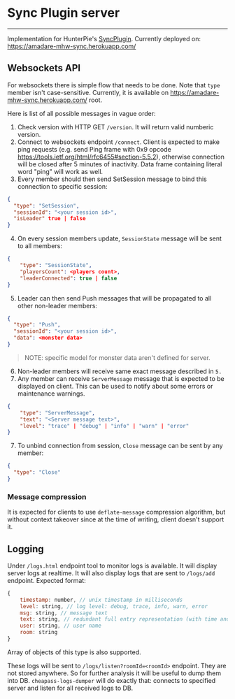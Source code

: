# Sync Plugin server
---

Implementation for HunterPie's [SyncPlugin](https://github.com/amadare42/HunterPie.SyncPlugin).
Currently deployed on: https://amadare-mhw-sync.herokuapp.com/

## Websockets API

For websockets there is simple flow that needs to be done. Note that `type` member isn't case-sensitive. Currently, it is available on https://amadare-mhw-sync.herokuapp.com/ root.

Here is list of all possible messages in vague order:

1. Check version with HTTP GET `/version`. It will return valid numberic version.
2. Connect to websockets endpoint `/connect`. Client is expected to make ping requests (e.g. send Ping frame with 0x9 opcode https://tools.ietf.org/html/rfc6455#section-5.5.2), otherwise connection will be closed after 5 minutes of inactivity. Data frame containing literal word "ping" will work as well.
3. Every member should then send SetSession message to bind this connection to specific session:
```json
{
  "type": "SetSession",
  "sessionId": "<your session id>",
  "isLeader" true | false
}
``` 
4. On every session members update, `SessionState` message will be sent to all members:
```json
{
    "type": "SessionState",
    "playersCount": <players count>,
    "leaderConnected": true | false
}
```
5. Leader can then send Push messages that will be propagated to all other non-leader members:
```json
{
  "type": "Push",
  "sessionId": "<your session id>",
  "data": <monster data>
}
```
> NOTE: specific model for monster data aren't defined for server.

6. Non-leader members will receive same exact message described in `5.`
7. Any member can receive `ServerMessage` message that is expected to be displayed on client. This can be used to notify about some errors or maintenance warnings.
```json
{
    "type": "ServerMessage",
    "text": "<Server message text>",
    "level": "trace" | "debug" | "info" | "warn" | "error"
}    
```
7. To unbind connection from session, `Close` message can be sent by any member:
```json
{
  "type": "Close"
}
```

### Message compression
It is expected for clients to use `deflate-message` compression algorithm, but without context takeover since at the time of writing, client doesn't support it.

## Logging
Under `/logs.html` endpoint tool to monitor logs is available. It will display server logs at realtime.
It will also display logs that are sent to `/logs/add` endpoint. Expected format:
```js
{
    timestamp: number, // unix timestamp in milliseconds
    level: string, // log level: debug, trace, info, warn, error
    msg: string, // message text
    text: string, // redundant full entry representation (with time and level)
    user: string, // user name
    room: string
}
```
Array of objects of this type is also supported.

These logs will be sent to `/logs/listen?roomId=<roomId>` endpoint. They are not stored anywhere. So for further analysis it will be useful to dump them into DB. `cheapass-logs-dumper` will do exactly that: connects to specified server and listen for all received logs to DB.

